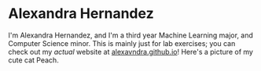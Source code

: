 # Alexandra Hernandez
I'm Alexandra Hernandez, and I'm a third year Machine Learning major, and Computer Science minor. This is mainly just for lab exercises; you can check out my *actual* website at [alexavndra.github.io](https://alexavndra.github.io)! Here's a picture of my cute cat Peach.

